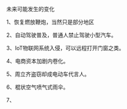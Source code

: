 未来可能发生的变化



1、恢复燃放鞭炮，当然只是部分地区

2、自动驾驶普及，普通人禁止驾驶小型汽车。

3、IoT物联网系统入侵，可以远程打开门窗之类。

4、电商资本加剧内卷化。

5、周立齐盗窃却成电动车代言人。

6、棍状空气喷气式雨伞。

7、

